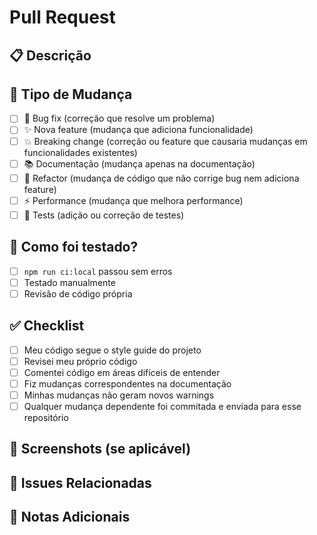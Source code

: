 # Pull Request

## 📋 **Descrição**

<!-- Descreva brevemente o que foi alterado neste PR -->

## 🔄 **Tipo de Mudança**

- [ ] 🐛 Bug fix (correção que resolve um problema)
- [ ] ✨ Nova feature (mudança que adiciona funcionalidade)
- [ ] 💥 Breaking change (correção ou feature que causaria mudanças em funcionalidades existentes)
- [ ] 📚 Documentação (mudança apenas na documentação)
- [ ] 🔧 Refactor (mudança de código que não corrige bug nem adiciona feature)
- [ ] ⚡ Performance (mudança que melhora performance)
- [ ] 🧪 Tests (adição ou correção de testes)

## 🧪 **Como foi testado?**

<!-- Descreva os testes que você executou para verificar suas mudanças -->

- [ ] `npm run ci:local` passou sem erros
- [ ] Testado manualmente
- [ ] Revisão de código própria

## ✅ **Checklist**

- [ ] Meu código segue o style guide do projeto
- [ ] Revisei meu próprio código
- [ ] Comentei código em áreas difíceis de entender
- [ ] Fiz mudanças correspondentes na documentação
- [ ] Minhas mudanças não geram novos warnings
- [ ] Qualquer mudança dependente foi commitada e enviada para esse repositório

## 📸 **Screenshots (se aplicável)**

<!-- Adicione screenshots para ajudar a explicar suas mudanças -->

## 🔗 **Issues Relacionadas**

<!-- Link para issues relacionadas usando "Closes #numero" ou "Fixes #numero" -->

## 📝 **Notas Adicionais**

<!-- Qualquer informação adicional que seja relevante para este PR -->
